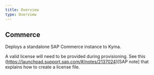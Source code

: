 ```yaml
---
title: Overview
type: Overview
---
```


## Commerce 

Deploys a standalone SAP Commerce instance to Kyma. 

A valid license will need to be provided during provisioning. See this (https://launchpad.support.sap.com/#/notes/2137024)[SAP note] that explains how to create a license file.
